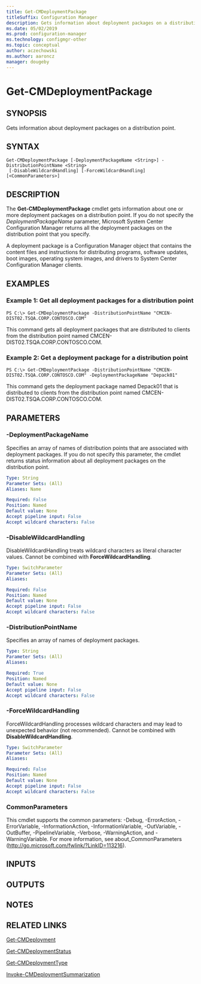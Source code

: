 ```yaml
---
title: Get-CMDeploymentPackage
titleSuffix: Configuration Manager
description: Gets information about deployment packages on a distribution point.
ms.date: 05/02/2019
ms.prod: configuration-manager
ms.technology: configmgr-other
ms.topic: conceptual
author: aczechowski
ms.author: aaroncz
manager: dougeby
---
```


# Get-CMDeploymentPackage

## SYNOPSIS
Gets information about deployment packages on a distribution point.

## SYNTAX

```
Get-CMDeploymentPackage [-DeploymentPackageName <String>] -DistributionPointName <String>
 [-DisableWildcardHandling] [-ForceWildcardHandling] [<CommonParameters>]
```

## DESCRIPTION
The **Get-CMDeploymentPackage** cmdlet gets information about one or more deployment packages on a distribution point.
If you do not specify the *DeploymentPackageName* parameter, Microsoft System Center Configuration Manager returns all the deployment packages on the distribution point that you specify.

A deployment package is a Configuration Manager object that contains the content files and instructions for distributing programs, software updates, boot images, operating system images, and drivers to System Center Configuration Manager clients.

## EXAMPLES

### Example 1: Get all deployment packages for a distribution point
```
PS C:\> Get-CMDeploymentPackage -DistributionPointName "CMCEN-DIST02.TSQA.CORP.CONTOSCO.COM"
```

This command gets all deployment packages that are distributed to clients from the distribution point named CMCEN-DIST02.TSQA.CORP.CONTOSCO.COM.

### Example 2: Get a deployment package for a distribution point
```
PS C:\> Get-CMDeploymentPackage -DistributionPointName "CMCEN-DIST02.TSQA.CORP.CONTOSCO.COM" -DeploymentPackageName "Depack01"
```

This command gets the deployment package named Depack01 that is distributed to clients from the distribution point named CMCEN-DIST02.TSQA.CORP.CONTOSCO.COM.

## PARAMETERS

### -DeploymentPackageName
Specifies an array of names of distribution points that are associated with deployment packages.
If you do not specify this parameter, the cmdlet returns status information about all deployment packages on the distribution point.

```yaml
Type: String
Parameter Sets: (All)
Aliases: Name

Required: False
Position: Named
Default value: None
Accept pipeline input: False
Accept wildcard characters: False
```

### -DisableWildcardHandling
DisableWildcardHandling treats wildcard characters as literal character values. Cannot be combined with **ForceWildcardHandling**.

```yaml
Type: SwitchParameter
Parameter Sets: (All)
Aliases: 

Required: False
Position: Named
Default value: None
Accept pipeline input: False
Accept wildcard characters: False
```

### -DistributionPointName
Specifies an array of names of deployment packages.

```yaml
Type: String
Parameter Sets: (All)
Aliases: 

Required: True
Position: Named
Default value: None
Accept pipeline input: False
Accept wildcard characters: False
```

### -ForceWildcardHandling
ForceWildcardHandling processes wildcard characters and may lead to unexpected behavior (not recommended). Cannot be combined with **DisableWildcardHandling**.

```yaml
Type: SwitchParameter
Parameter Sets: (All)
Aliases: 

Required: False
Position: Named
Default value: None
Accept pipeline input: False
Accept wildcard characters: False
```

### CommonParameters
This cmdlet supports the common parameters: -Debug, -ErrorAction, -ErrorVariable, -InformationAction, -InformationVariable, -OutVariable, -OutBuffer, -PipelineVariable, -Verbose, -WarningAction, and -WarningVariable. For more information, see about_CommonParameters (http://go.microsoft.com/fwlink/?LinkID=113216).

## INPUTS

## OUTPUTS

## NOTES

## RELATED LINKS

[Get-CMDeployment](Get-CMDeployment.md)

[Get-CMDeploymentStatus](Get-CMDeploymentStatus.md)

[Get-CMDeploymentType](Get-CMDeploymentType.md)

[Invoke-CMDeploymentSummarization](Invoke-CMDeploymentSummarization.md)


